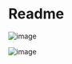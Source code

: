 # Readme

![image](https://user-images.githubusercontent.com/71078584/92876951-48794e00-f428-11ea-99f7-2dbcd2d12b9d.png)


![image](https://user-images.githubusercontent.com/71078584/92988448-38757300-f4e9-11ea-989b-7d5193d5021d.png)
